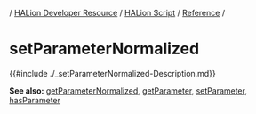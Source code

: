/ [HALion Developer Resource](../../HALion-Developer-Resource.md) / [HALion Script](./HALion-Script.md) / [Reference](./Reference.md) /

# setParameterNormalized

{{#include ./_setParameterNormalized-Description.md}}

**See also:** [getParameterNormalized](./getParameterNormalized.md), [getParameter](./getParameter.md), [setParameter](./setParameter.md), [hasParameter](./hasParameter.md)